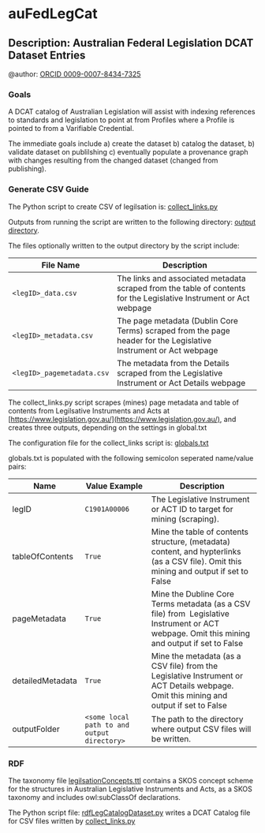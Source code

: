 # auFedLegCat

## Description: Australian Federal Legislation DCAT Dataset Entries

@author: [ORCID 0009-0007-8434-7325](https://orcid.org/0009-0007-8434-7325)

### Goals

A DCAT catalog of Australian Legislation will assist with indexing references to standards and legislation to point at from Profiles where a Profile is pointed to from a Varifiable Credential.

The immediate goals include a) create the dataset b) catalog the dataset, b) validate dataset on publilshing c) eventually populate a provenance graph with changes resulting from the changed dataset (changed from publishing).

### Generate CSV Guide

The Python script to create CSV of legilsation is: [collect_links.py](./auFedLegCat/pysource/collect_links.py)

Outputs from running the script are written to the following directory: [output directory](./auFedLegCat/vocdata).

The files optionally written to the output directory by the script include:

| File Name                  | Description                                                                                                        |
| -------------------------- | ------------------------------------------------------------------------------------------------------------------ |
| `<legID>_data.csv`         | The links and associated metadata scraped from the table of contents for the Legislative Instrument or Act webpage |
| `<legID>_metadata.csv`     | The page metadata (Dublin Core Terms) scraped from the page header for the Legislative Instrument or Act webpage   |
| `<legID>_pagemetadata.csv` | The metadata from the Details scraped from the Legislative Instrument or Act Details webpage                       |

The collect_links.py script scrapes (mines) page metadata and table of contents from Legilsative Instruments and Acts at [https://www.legislation.gov.au/](https://www.legislation.gov.au/), and creates three outputs, depending on the settings in global.txt

The configuration file for the collect_links script is: [globals.txt](./auFedLegCat/pysource/globals.txt)

globals.txt is populated with the following semicolon seperated name/value pairs:

| Name             | Value Example                               | Description                                                                                                                                   |
| ---------------- | ------------------------------------------- | --------------------------------------------------------------------------------------------------------------------------------------------- |
| legID            | `C1901A00006`                               | The Legislative Instrument or ACT ID to target for mining (scraping).                                                                         |
| tableOfContents  | `True`                                      | Mine the table of contents structure, (metadata) content, and hypterlinks (as a CSV file). Omit this mining and output if set to False        |
| pageMetadata     | `True`                                      | Mine the Dubline Core Terms metadata (as a CSV file) from  Legislative Instrument or ACT webpage. Omit this mining and output if set to False |
| detailedMetadata | `True`                                      | Mine the metadata (as a CSV file) from the Legislative Instrument or ACT Details webpage. Omit this mining and output if set to False         |
| outputFolder     | `<some local path to and output directory>` | The path to the directory where output CSV files will be written.                                                                             |

### RDF

The taxonomy file [legilsationConcepts.ttl](./auFedLegCat/voc/legislationConcepts.ttl) contains a SKOS concept scheme for the structures in Australian Legislative Instruments and Acts, as a SKOS taxonomy and includes owl:subClassOf declarations.

The Python script file: [rdfLegCatalogDataset.py](./auFedLegCat/pysource/rdfLegCatalogDataset.py) writes a DCAT Catalog file for CSV files written by [collect_links.py](./auFedLegCat/pysource/collect_links.py)
